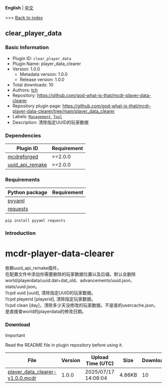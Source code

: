 **English** | [中文](readme-zh_cn.md)

\>\>\> [Back to index](/readme.md)

## clear_player_data

### Basic Information

- Plugin ID: `clear_player_data`
- Plugin Name: player_data_clearer
- Version: 1.0.0
  - Metadata version: 1.0.0
  - Release version: 1.0.0
- Total downloads: 10
- Authors: [tch](https://github.com/god-what-is-that)
- Repository: https://github.com/god-what-is-that/mcdr-player-data-clearer
- Repository plugin page: https://github.com/god-what-is-that/mcdr-player-data-clearer/tree/main/player_data_clearer
- Labels: [`Management`](/labels/management/readme.md), [`Tool`](/labels/tool/readme.md)
- Description: 清除指定UUID的玩家数据

### Dependencies

| Plugin ID | Requirement |
| --- | --- |
| [mcdreforged](https://github.com/Fallen-Breath/MCDReforged) | \>=2.0.0 |
| [uuid_api_remake](/plugins/uuid_api_remake/readme.md) | \>=2.0.0 |

### Requirements

| Python package | Requirement |
| --- | --- |
| [pyyaml](https://pypi.org/project/pyyaml) |  |
| [requests](https://pypi.org/project/requests) |  |

```
pip install pyyaml requests
```

### Introduction

# mcdr-player-data-clearer
依赖uuid_api_remake插件。  
在配置文件中添加你需要删除的玩家数据位置以及后缀。默认会删除world/playerdata/uuid.dat+dat_old、advancements/uuid.json、stats/uuid.json。  
!!cpd uuid [uuid], 清除指定UUID的玩家数据。  
!!cpd playerid [playerid], 清除指定玩家数据。  
!!cpd clean [day]，清除多少天没修改的玩家数据。不是查的usercache.json，是直接查world的playerdata的修改日期。

### Download

> [!IMPORTANT]
> Read the README file in plugin repository before using it.

| File | Version | Upload Time (UTC) | Size | Downloads | Operations |
| --- | --- | --- | --- | --- | --- |
| [player_data_clearer-v1.0.0.mcdr](https://github.com/god-what-is-that/mcdr-player-data-clearer/releases/tag/1.0.0) | 1.0.0 | 2025/07/17 14:08:04 | 4.86KB | 10 | [Download](https://github.com/god-what-is-that/mcdr-player-data-clearer/releases/download/1.0.0/player_data_clearer-v1.0.0.mcdr) |

